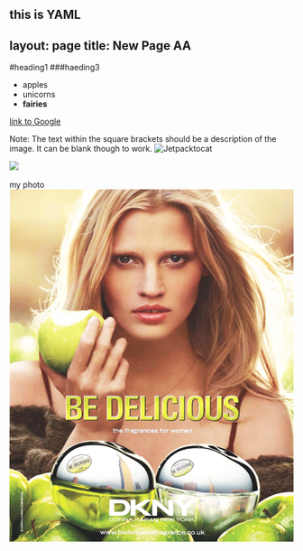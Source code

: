 this is YAML
---
layout: page
title: New Page AA
---


#heading1
###haeding3

- apples
- unicorns
- **fairies**

[link to Google](https://www.google.com)

Note: The text within the square brackets should be a description of the image. It can be blank though to work.
![Jetpacktocat](https://octodex.github.com/images/jetpacktocat.png)

<img src="https://octodex.github.com/images/jetpacktocat.png"
height="300">


my photo
![](images/Lara-Stone-Be-Delicious-designscene-net-01.jpg)
